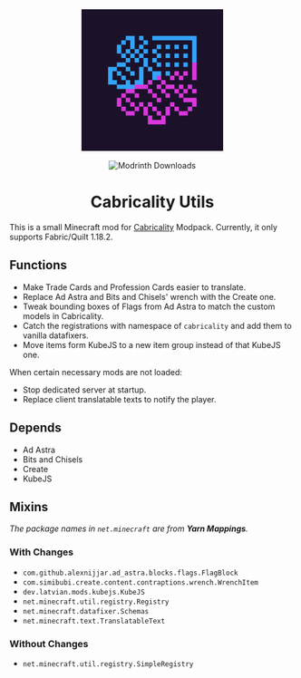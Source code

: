 <div align="center"> <img src="https://github.com/DM-Earth/Cabricality-Utils/blob/1.18/icon.png?raw=true" width = 250 alt="Cabricality Utils"> </div>
<p> </p>
<div align="center"> <img src="https://img.shields.io/modrinth/dt/cabricality-utils" width = 100 alt="Modrinth Downloads"> </div>
<h1 align="center"> Cabricality Utils </h1>

This is a small Minecraft mod for [Cabricality](https://github.com/DM-Earth/Cabricality) Modpack. Currently, it only supports Fabric/Quilt 1.18.2.

## Functions

- Make Trade Cards and Profession Cards easier to translate.
- Replace Ad Astra and Bits and Chisels' wrench with the Create one.
- Tweak bounding boxes of Flags from Ad Astra to match the custom models in Cabricality.
- Catch the registrations with namespace of `cabricality` and add them to vanilla datafixers.
- Move items form KubeJS to a new item group instead of that KubeJS one.

When certain necessary mods are not loaded:

- Stop dedicated server at startup.
- Replace client translatable texts to notify the player.

## Depends

- Ad Astra
- Bits and Chisels
- Create
- KubeJS

## Mixins

*The package names in `net.minecraft` are from **Yarn Mappings**.*

### With Changes

- `com.github.alexnijjar.ad_astra.blocks.flags.FlagBlock`
- `com.simibubi.create.content.contraptions.wrench.WrenchItem`
- `dev.latvian.mods.kubejs.KubeJS`
- `net.minecraft.util.registry.Registry`
- `net.minecraft.datafixer.Schemas`
- `net.minecraft.text.TranslatableText`

### Without Changes

- `net.minecraft.util.registry.SimpleRegistry`
